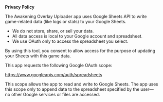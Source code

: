 **Privacy Policy**

The Awakening Overlay Uploader app uses Google Sheets API to write game-related data (like logs or stats) to your Google Sheets.

- We do not store, share, or sell your data.
- All data access is local to your Google account and spreadsheet.
- We use OAuth only to access the spreadsheet you select.

By using this tool, you consent to allow access for the purpose of updating your Sheets with this game data.

This app requests the following Google OAuth scope:

https://www.googleapis.com/auth/spreadsheets

This scope allows the app to read and write to Google Sheets.
The app uses this scope only to append data to the spreadsheet specified by the user— no other Google services or files are accessed.

